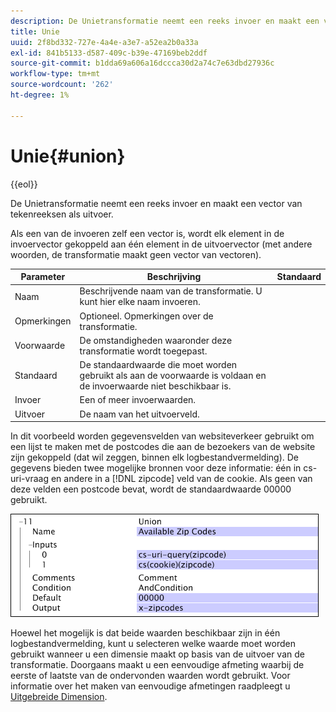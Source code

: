 ```yaml
---
description: De Unietransformatie neemt een reeks invoer en maakt een vector van tekenreeksen als uitvoer.
title: Unie
uuid: 2f8bd332-727e-4a4e-a3e7-a52ea2b0a33a
exl-id: 841b5133-d587-409c-b39e-47169beb2ddf
source-git-commit: b1dda69a606a16dccca30d2a74c7e63dbd27936c
workflow-type: tm+mt
source-wordcount: '262'
ht-degree: 1%

---
```


# Unie{#union}

{{eol}}

De Unietransformatie neemt een reeks invoer en maakt een vector van tekenreeksen als uitvoer.

Als een van de invoeren zelf een vector is, wordt elk element in de invoervector gekoppeld aan één element in de uitvoervector (met andere woorden, de transformatie maakt geen vector van vectoren).

| Parameter | Beschrijving | Standaard |
|---|---|---|
| Naam | Beschrijvende naam van de transformatie. U kunt hier elke naam invoeren. |  |
| Opmerkingen | Optioneel. Opmerkingen over de transformatie. |  |
| Voorwaarde | De omstandigheden waaronder deze transformatie wordt toegepast. |  |
| Standaard | De standaardwaarde die moet worden gebruikt als aan de voorwaarde is voldaan en de invoerwaarde niet beschikbaar is. |  |
| Invoer | Een of meer invoerwaarden. |  |
| Uitvoer | De naam van het uitvoerveld. |  |

In dit voorbeeld worden gegevensvelden van websiteverkeer gebruikt om een lijst te maken met de postcodes die aan de bezoekers van de website zijn gekoppeld (dat wil zeggen, binnen elk logbestandvermelding). De gegevens bieden twee mogelijke bronnen voor deze informatie: één in cs-uri-vraag en andere in a [!DNL zipcode] veld van de cookie. Als geen van deze velden een postcode bevat, wordt de standaardwaarde 00000 gebruikt.

![](assets/cfg_TransformationType_Union.png)

Hoewel het mogelijk is dat beide waarden beschikbaar zijn in één logbestandvermelding, kunt u selecteren welke waarde moet worden gebruikt wanneer u een dimensie maakt op basis van de uitvoer van de transformatie. Doorgaans maakt u een eenvoudige afmeting waarbij de eerste of laatste van de ondervonden waarden wordt gebruikt. Voor informatie over het maken van eenvoudige afmetingen raadpleegt u [Uitgebreide Dimension](../../../../../home/c-dataset-const-proc/c-ex-dim/c-abt-ex-dim.md).
